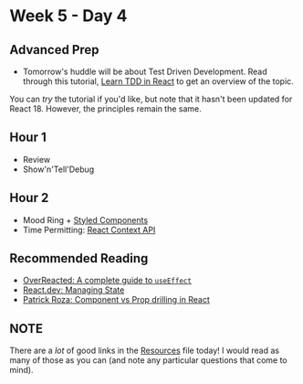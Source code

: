 # Week 5 - Day 4

## Advanced Prep

* Tomorrow's huddle will be about Test Driven Development.
Read through this tutorial, [Learn TDD in React](https://learntdd.in/react) to get an overview of the topic.

You can _try_ the tutorial if you'd like, but note that it hasn't been updated for React 18. However, the principles remain the same.

## Hour 1

* Review
* Show'n'Tell'Debug

## Hour 2

* Mood Ring + [Styled Components](https://styled-components.com/)
* Time Permitting: [React Context API](https://react.dev/learn/passing-data-deeply-with-context#step-1-create-the-context)

## Recommended Reading

* [OverReacted: A complete guide to `useEffect`](https://overreacted.io/a-complete-guide-to-useeffect/)
* [React.dev: Managing State](https://react.dev/learn/managing-state)
* [Patrick Roza: Component vs Prop drilling in React](https://patrickroza.com/blog/component-vs-prop-drilling-in-react/)

## NOTE

There are a _lot_ of good links in the [Resources](./RESOURCES.md) file today! I would read as many of those as you can (and note any particular questions that come to mind).
